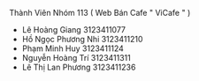 Thành Viên Nhóm 113 ( Web Bán Cafe " ViCafe " )
- Lê Hoàng Giang 3123411077
- Hồ Ngọc Phương Nhi 3123411210
- Phạm Minh Huy 3123411124
- Nguyễn Hoàng Trí 3123411311
- Lê Thị Lan Phương 3123411236
